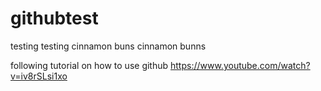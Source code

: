 # githubtest
testing testing cinnamon buns cinnamon bunns

following tutorial on how to use github
https://www.youtube.com/watch?v=iv8rSLsi1xo
